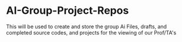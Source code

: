 # AI-Group-Project-Repos
This will be used to create and store the group Ai Files, drafts, and completed source codes, and projects for the viewing of our Prof/TA's
